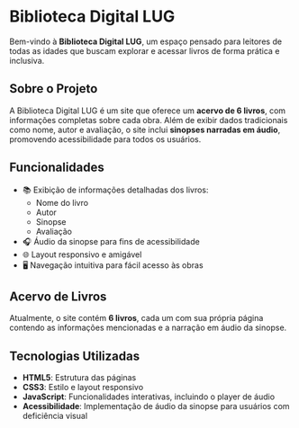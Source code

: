 # Biblioteca Digital LUG

Bem-vindo à **Biblioteca Digital LUG**, um espaço pensado para leitores de todas as idades que buscam explorar e acessar livros de forma prática e inclusiva.

## Sobre o Projeto

A Biblioteca Digital LUG é um site que oferece um **acervo de 6 livros**, com informações completas sobre cada obra. Além de exibir dados tradicionais como nome, autor e avaliação, o site inclui **sinopses narradas em áudio**, promovendo acessibilidade para todos os usuários.

## Funcionalidades

- 📚 Exibição de informações detalhadas dos livros:
  - Nome do livro
  - Autor
  - Sinopse
  - Avaliação
- 🎧 Áudio da sinopse para fins de acessibilidade
- 🌐 Layout responsivo e amigável
- 🖥️ Navegação intuitiva para fácil acesso às obras

## Acervo de Livros

Atualmente, o site contém **6 livros**, cada um com sua própria página contendo as informações mencionadas e a narração em áudio da sinopse.

## Tecnologias Utilizadas

- **HTML5**: Estrutura das páginas
- **CSS3**: Estilo e layout responsivo
- **JavaScript**: Funcionalidades interativas, incluindo o player de áudio
- **Acessibilidade**: Implementação de áudio da sinopse para usuários com deficiência visual
